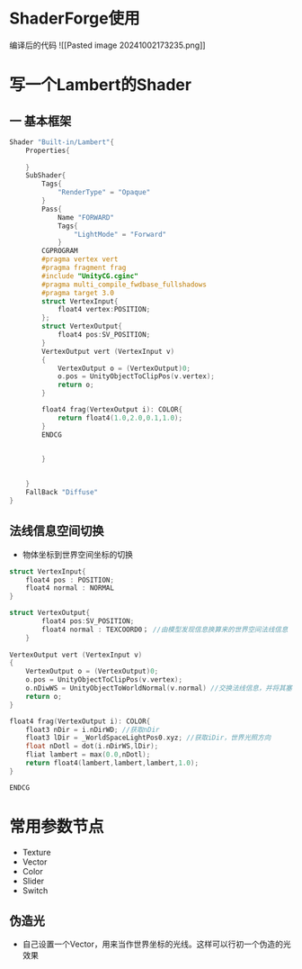 # ShaderForge使用 
编译后的代码
![[Pasted image 20241002173235.png]]

# 写一个Lambert的Shader

## 一 基本框架
```c
Shader "Built-in/Lambert"{
	Properties{
		
	}
	SubShader{
		Tags{
			"RenderType" = "Opaque"
		}
		Pass{
			Name "FORWARD"
			Tags{
				"LightMode" = "Forward"
			}
		CGPROGRAM
		#pragma vertex vert
		#pragma fragment frag
		#include "UnityCG.cginc"
		#pragma multi_compile_fwdbase_fullshadows
		#pragma target 3.0
		struct VertexInput{
			float4 vertex:POSITION;
		};
		struct VertexOutput{
			float4 pos:SV_POSITION;
		}
		VertexOutput vert (VertexInput v)
		{
			VertexOutput o = (VertexOutput)0;
			o.pos = UnityObjectToClipPos(v.vertex);
			return o;
		}

		float4 frag(VertexOutput i): COLOR{
			return float4(1.0,2.0,0.1,1.0);
		}
		ENDCG


		}
	
	
	}
	FallBack "Diffuse"
}
```

## 法线信息空间切换
+ 物体坐标到世界空间坐标的切换
```c
struct VertexInput{
	float4 pos : POSITION;
	float4 normal : NORMAL
}

struct VertexOutput{
		float4 pos:SV_POSITION;
		float4 normal : TEXCOORD0； //由模型发现信息换算来的世界空间法线信息
	}
	
VertexOutput vert (VertexInput v)
{
	VertexOutput o = (VertexOutput)0;
	o.pos = UnityObjectToClipPos(v.vertex);
	o.nDiwWS = UnityObjectToWorldNormal(v.normal) //交换法线信息，并将其塞给输出结构
	return o;
}

float4 frag(VertexOutput i): COLOR{
	float3 nDir = i.nDirWD; //获取nDir
	float3 lDir = _WorldSpaceLightPos0.xyz; //获取iDir，世界光照方向
	float nDotl = dot(i.nDirWS,lDir);
	fliat lambert = max(0.0,nDotl);
	return float4(lambert,lambert,lambert,1.0);
}

ENDCG

```

# 常用参数节点
+ Texture
+ Vector
+ Color
+ Slider
+ Switch

## 伪造光
+ 自己设置一个Vector，用来当作世界坐标的光线。这样可以行初一个伪造的光效果